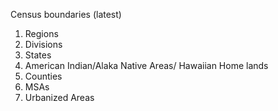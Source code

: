 Census boundaries (latest)

1. Regions
2. Divisions
3. States
4. American Indian/Alaka Native Areas/ Hawaiian Home lands 
5. Counties
6. MSAs
7. Urbanized Areas
